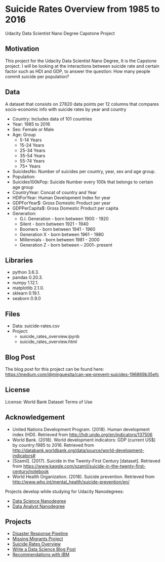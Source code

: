# Suicide Rates Overview from 1985 to 2016
Udacity Data Scientist Nano Degree Capstone Project

## Motivation
This project for the Udacity Data Scientist Nano Degree, It is the Capstone project.
I will be looking at the interactions between suicide rate and certain factor such as HDI and GDP, to 
answer the question: How many people commit suicide per population?

## Data
A dataset that consists on 27820 data points per 12 columns that compares socio-economic info with suicide rates by year and
country

- Country: Includes data of 101 countries
- Year: 1985 to 2016
- Sex: Female or Male
- Age: Group 
  - 5-14 Years
  - 15-24 Years
  - 25-34 Years
  - 35-54 Years
  - 55-74 Years
  - 75+ Years
- SuicidesNo: Number of suicides per country, year, sex and age group.
- Population: 
- Suicides100kPop: Suicide Number every 100k that belongs to certain age group
- CountryYear: Concat of country and Year 
- HDIForYear: Human Development Index for year 
- GDPForYear$: Gross Domestic Product per year 
- GDPPerCapita$: Gross Domestic Product per capita
- Generation:
  - G.I. Generation - born between 1900 - 1920
  - Silent - born between 1921 - 1940
  - Boomers - born between 1941 - 1960
  - Generation X - born between 1961 - 1980
  - Millennials - born between 1981 - 2000
  - Generation Z - born between – 2001- present

## Libraries
- python 3.6.3.
- pandas 0.20.3.
- numpy 1.12.1.
- matplotlib 2.1.0.
- sklearn 0.19.1.
- seaborn 0.9.0

## Files
- Data: suicide-rates.csv
- Project:
  - suicide_rates_overview.ipynb
  - suicide_rates_overview.html

## Blog Post 
The blog post for this project can be found here: https://medium.com/@minguesita/can-we-prevent-suicides-196869b35efc

## License
License: World Bank Dataset Terms of Use

## Acknowledgement
- United Nations Development Program. (2018). Human development index (HDI). Retrieved from http://hdr.undp.org/en/indicators/137506
- World Bank. (2018). World development indicators: GDP (current US$) by country:1985 to 2016. Retrieved from http://databank.worldbank.org/data/source/world-development-indicators#
- [Szamil]. (2017). Suicide in the Twenty-First Century [dataset]. Retrieved from https://www.kaggle.com/szamil/suicide-in-the-twenty-first-century/notebook
- World Health Organization. (2018). Suicide prevention. Retrieved from http://www.who.int/mental_health/suicide-prevention/en/

Projects develop while studying for Udacity Nanodegrees:
- [Data Science Nanodegree](https://www.udacity.com/course/data-scientist-nanodegree--nd025)
- [Data Analyst Nanodegree](https://www.udacity.com/course/data-analyst-nanodegree--nd002)

## Projects

- [Disaster Response Pipeline](./Disaster_Response_Pipeline/README.md) 
- [Missing Migrants Project](./MissingMigrantsProject/README.md)
- [Suicide Rates Overview](./Suicide-Rates-Overviewt/README.md)
- [Write a Data Science Blog Post](./Write-a-Data-Science-Blog-Post/README.md)
- [Recommendations with IBM](./Recommendations-with-IBM/README.md)


